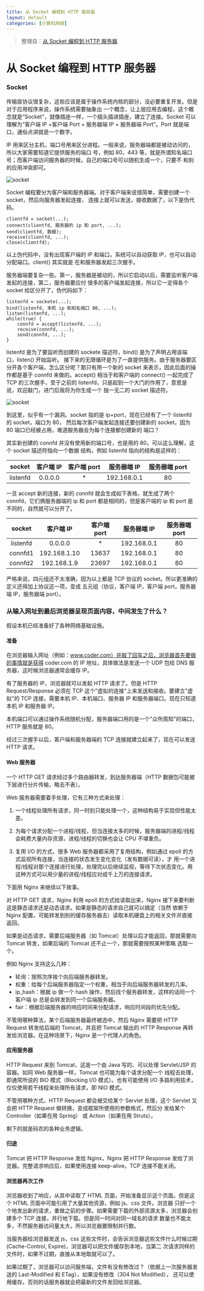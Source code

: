 ```yaml
---
title: 从 Socket 编程到 HTTP 服务器
layout: default
categories: [计算机网络]
---
```


> 整理自：[从 Socket 编程到 HTTP 服务器](https://yq.aliyun.com/articles/639943?spm=a2c4e.11163080.searchblog.50.628c2ec1rWwsIi)

# 从 Socket 编程到 HTTP 服务器

### Socket

传输层协议很复杂，这些应该是属于操作系统内核的部分，没必要重复开发。但是对于应用程序来说，操作系统需要抽象出
一个概念，让上层应用去编程，这个概念就是“Socket”，就像插座一样，一个插头插进插座，建立了连接。Socket 可以
理解为“客户端 IP +客户端 Port + 服务器端 IP + 服务器端 Port”。Port 就是端口，通俗点讲就是一个数字。

IP 用来区分主机，端口号用来区分进程。一般来说，服务器端都是被动访问的，所以大家需要知道它提供服务的端口
号，例如 80，443 等，就是所谓知名端口号；而客户端访问服务器的时候，自己的端口号可以随机生成一个，只要不
和别的应用冲突即可。

![socket](/assets/images/20190322/netlayer.webp)

Socket 编程要分为客户端和服务器端。对于客户端来说很简单，需要创建一个 socket，然后向服务器发起连接，
连接上就可以发送，接收数据了，以下是伪代码。

```
clientfd = socket(...);
connect(clientfd, 服务器的 ip 和 port, ...);
send(clientfd, 数据);
receive(clientfd, ...);
close(clientfd);
```

以上伪代码中，没有出现客户端的 IP 和端口，系统可以自动获取 IP，也可以自动分配端口。client() 其实就是
在和服务器发起三次握手。

服务器端要复杂一些。第一，服务器是被动的，所以它启动以后，需要监听客户端发起的连接，第二，服务器要应付
很多的客户端发起连接，所以它一定得各个 socket 给区分开了，伪代码如下：

```
listenfd = sockete(...);
bind(listenfd, 本机 ip 和知名端口 80, ...);
listen(listenfd, ...);
while(true) {
    connfd = accept(listenfd, ...);
    receive(connfd, ...);
    send(connfd, ...);
}
```

listenfd 是为了要监听而创建的 sockete 描述符，bind() 是为了声明占用该端口，listen() 开始监听。
接下来的无限循环是为了一直提供服务。由于服务器要区分开各个客户端，怎么区分呢？那只有用一个新的 socket
来表示，因此后面的操作都是基于 connfd 来做的。accept() 相当于和客户端的 connect() 一起完成了 TCP
的三次握手，至于之前的 listenfd，只是起到一个大门的作用了，意思是说，欢迎敲门，进门后我将为你生成一个
独一无二的 socket 描述符。

![socket](/assets/images/20190322/socket.webp)

到这里，似乎有一个漏洞。socket 指的是 ip+port，现在已经有了一个 listenfd 的 socket，端口为 80，
然后每次客户端发起连接还要创建新的 socket，因为 80 端口已经被占用，难道服务器会为每个连接都创建新的
端口？

其实新创建的 connfd 并没有使用新的端口号，也是用的 80，可以这么理解，这个 socket 描述符指向一个数据
结构，例如 listenfd 指向的结构是这样的：

| socket | 客户端 IP | 客户端 port | 服务器端 IP | 服务器端 port |
| :--: | :--: | :--: | :--: | :--: |
| listenfd | 0.0.0.0 | * | 192.168.0.1 | 80 |

一旦 accept 新的连接，新的 connfd 就会生成如下表格，就生成了两个 connfd，它们俩服务器端的 ip 和
port 都是相同的，但是客户端的 ip 和 port 是不同的，自然就可以分开了。

| socket | 客户端 IP | 客户端 port | 服务器端 IP | 服务器端 port |
| :--: | :--: | :--: | :--: | :--: |
| listenfd | 0.0.0.0 | * | 192.168.0.1 | 80 |
| connfd1 | 192.168.1.10 | 13637 | 192.168.0.1 | 80 |
| connfd2 | 192.168.1.9 | 23697 | 192.168.0.1 | 80 |

严格来说，四元组还不太准确，因为以上都是 TCP 协议的 socket。所以更准确的定义还得加上协议这一项，变成
五元组（协议，客户端 IP，客户端 port，服务器端 IP，服务器端 port）。

### 从输入网址到最后浏览器呈现页面内容，中间发生了什么？

假设本机已经准备好了各种网络基础设施。

#### 准备

在浏览器输入网址（例如：www.coder.com）并敲了回车之后，浏览器首先要做的事情就是获得 coder.com 的 IP 地址，具体做法是发送一个 UDP 包给
DNS 服务器，这时候浏览器通常会缓存 IP。

有了服务器的 IP，浏览器就可以发起 HTTP 请求了。但是 HTTP Request/Response 必须在 TCP 这个"虚拟的连接"上来发送和接收。要建立"虚拟"的
TCP 连接，需要本机 IP、本机端口、服务器 IP 和服务器端口。现在只知道本机 IP 和服务器 IP。

本机端口可以通过操作系统随机分配，服务器端口用的是一个"众所周知"的端口，HTTP 服务就是 80。

经过三次握手以后，客户端和服务器端的 TCP 连接就建立起来了，现在可以发送 HTTP 请求。

#### Web 服务器

一个 HTTP GET 请求经过多个路由器转发，到达服务器端（HTTP 数据包可能被下层进行分片传输，略去不表）。

Web 服务器需要着手处理，它有三种方式来处理：

1.  一个线程处理所有请求，同一时刻只能处理一个，这种结构易于实现但性能太差。

2.  为每个请求分配一个进程/线程，但当连接太多的时候，服务器端的进程/线程会耗费大量内存资源，进程/线程的切换也会让 CPU 不堪重负。

3.  复用 I/O 的方式，很多 Web 服务器都采用了复用结构，例如通过 epoll 的方式监视所有连接，当连接的状态发生变化变化（发有数据可读），才
    用一个进程/线程对那个连接进行处理，处理完以后继续监视，等待下次状态变化。用这种方式可以用少量的进程/线程应对成千上万的连接请求。
    
下面用 Nginx 来继续以下故事。

对 HTTP GET 请求，Nginx 利用 epoll 的方式给读取出来，Nginx 接下来要判断这是静态请求还是动态请求。如果是静态的请求自己就可以搞定（当然
依赖于 Nginx 配置，可能转发到别的缓存服务器去）读取本机硬盘上的相关文件并直接返回。

如果是动态请求，需要后端服务器（如 Tomcat）处理以后才能返回，那就需要向 Tomcat 转发，如果后端的 Tomcat 还不止一个，那就需要按照某种策略
选取一个。

例如 Nginx 支持这么几种：

*   轮询：按照次序挨个向后端服务器转发。
*   权重：给每个后端服务器指定一个权重，相当于向后端服务器转发的几率。
*   ip_hash：根据 ip 做一个 hash 操作，然后找个服务器转发，这样的话同一个客户端 ip 总是会转发到同一个后端服务器。
*   fair：根据后端服务器的响应时间来分配请求，响应时间段的优先分配。

不管用哪种算法，某个后端服务器最终被选中，然后 Nginx 需要把 HTTP Request 转发给后端的 Tomcat，并且把 Tomcat 输出的 HTTP Response
再转发给浏览器。在这种场景下，Nginx 是一个代理人的角色。

#### 应用服务器

HTTP Request 来到 Tomcat，这是一个由 Java 写的、可以处理 Servlet/JSP 的容器。如同 Web 服务器一样，Tomcat 也可能为每个请求分配一个
线程去处理，即通常所说的 BIO 模式（Blocking I/O 模式）。也有可能使用 I/O 多路利用技术，仅仅使用若干线程来处理所有请求，即 NIO 模式。

不管用哪种方式，HTTP Request 都会被交给某个 Servlet 处理，这个 Servlet 又会把 HTTP Request 做转换，变成框架所使用的参数格式，然后分
发给某个 Controller（如果在用 Spring） 或 Action（如果在用 Struts）。

剩下的就是码农的各种业务逻辑。

#### 归途

Tomcat 把 HTTP Response 发给 Nginx，Nginx 把 HTTP Response 发给了浏览器。完整请求响应后，如果使用连接 keep-alive，TCP 连接不能关闭。

#### 浏览器再次工作

浏览器收到了响应，从其中读取了 HTML 页面，开始准备显示这个页面。但是这个 HTML 页面中可能引用了大量其他资源，例如 js、css 文件。浏览器
只好一个个地发出新的请求，重做之前的步骤。如果需要下载的外部资源太多，浏览器会创建多个 TCP 连接，并行地下载。但是同一时间对同一域名的请求
数量也不能太多，不然服务器访问量太大，所以浏览器要限制并行数。

当服务器给浏览器发送 js，css 这些文件时，会告诉浏览器这些文件什么时候过期(Cache-Control, Expire)，浏览器可以把文件缓存到本地，当第二
次请求同样的文件时，如果不过期，直接从本地取就可以了。

如果过期了，浏览器可以访问服务端，文件有没有修改过？（依据上一次服务器发送的 Last-Modified 和 ETag），如果没有修改（304 Not Modified），
还可以使用缓存。否则的话服务器就会把最新的文件发回给浏览器。
